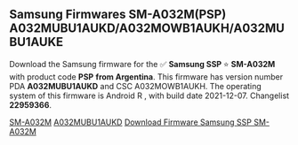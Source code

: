 <h2>Samsung Firmwares SM-A032M(PSP) A032MUBU1AUKD/A032MOWB1AUKH/A032MUBU1AUKE</h2>
Download the Samsung firmware for the ✅ <strong>Samsung SSP </strong> ⭐ <strong>SM-A032M</strong> with product code <strong>PSP</strong> <strong> from Argentina</strong>. This firmware has version number PDA <strong>A032MUBU1AUKD</strong> and CSC A032MOWB1AUKH. The operating system of this firmware is Android R , with build date 2021-12-07. Changelist <strong>22959366</strong>.

[SM-A032M](https://samfirm.shop/samsung/model/SM-A032M)
[A032MUBU1AUKD](https://samfirm.shop/samsung/pda/A032MUBU1AUKD)
[Download Firmware Samsung SSP SM-A032M](https://samfirm.shop/samsung/firmware/485832)
